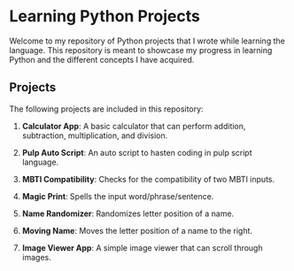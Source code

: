 # Learning Python Projects

Welcome to my repository of Python projects that I wrote while learning the language. This repository is meant to showcase my progress in learning Python and the different concepts I have acquired.

## Projects
The following projects are included in this repository:

1. **Calculator App**: A basic calculator that can perform addition, subtraction, multiplication, and division.

2. **Pulp Auto Script**: An auto script to hasten coding in pulp script language.

3. **MBTI Compatibility**: Checks for the compatibility of two MBTI inputs.

4. **Magic Print**: Spells the input word/phrase/sentence.

5. **Name Randomizer**: Randomizes letter position of a name.

6. **Moving Name**: Moves the letter position of a name to the right.

7. **Image Viewer App**: A simple image viewer that can scroll through images.

